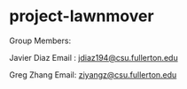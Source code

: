 # project-lawnmover

Group Members:

Javier Diaz
Email : jdiaz194@csu.fullerton.edu

Greg Zhang
Email: ziyangz@csu.fullerton.edu
